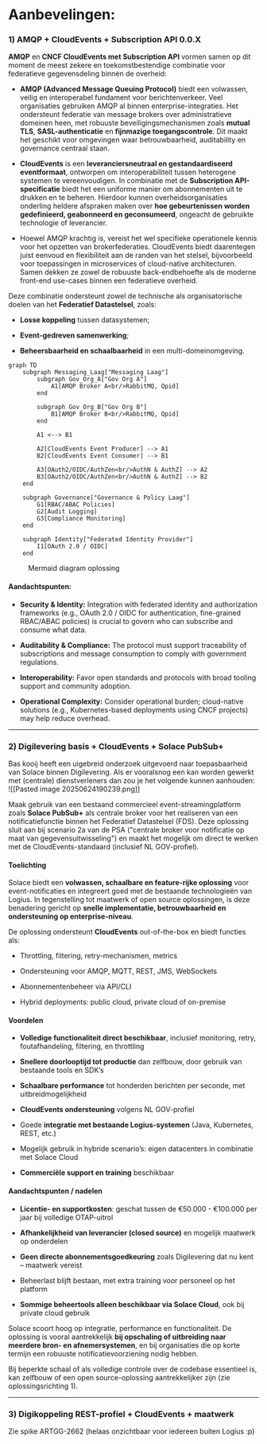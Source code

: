 # Aanbevelingen:

### 1) AMQP + CloudEvents + Subscription API 0.0.X

**AMQP** en **CNCF CloudEvents met Subscription API** vormen samen op dit moment de meest zekere en toekomstbestendige combinatie voor federatieve gegevensdeling binnen de overheid:

- **AMQP (Advanced Message Queuing Protocol)** biedt een volwassen, veilig en interoperabel fundament voor berichtenverkeer. Veel organisaties gebruiken AMQP al binnen enterprise-integraties. Het ondersteunt federatie van message brokers over administratieve domeinen heen, met robuuste beveiligingsmechanismen zoals **mutual TLS**, **SASL-authenticatie** en **fijnmazige toegangscontrole**. Dit maakt het geschikt voor omgevingen waar betrouwbaarheid, auditability en governance centraal staan.
    
- **CloudEvents** is een **leveranciersneutraal en gestandaardiseerd eventformaat**, ontworpen om interoperabiliteit tussen heterogene systemen te vereenvoudigen. In combinatie met de **Subscription API-specificatie** biedt het een uniforme manier om abonnementen uit te drukken en te beheren. Hierdoor kunnen overheidsorganisaties onderling heldere afspraken maken over **hoe gebeurtenissen worden gedefinieerd, geabonneerd en geconsumeerd**, ongeacht de gebruikte technologie of leverancier.
- Hoewel AMQP krachtig is, vereist het wel specifieke operationele kennis voor het opzetten van brokerfederaties. CloudEvents biedt daarentegen juist eenvoud en flexibiliteit aan de randen van het stelsel, bijvoorbeeld voor toepassingen in microservices of cloud-native architecturen. Samen dekken ze zowel de robuuste back-endbehoefte als de moderne front-end use-cases binnen een federatieve overheid.
    

Deze combinatie ondersteunt zowel de technische als organisatorische doelen van het **Federatief Datastelsel**, zoals:

- **Losse koppeling** tussen datasystemen;
    
- **Event-gedreven samenwerking**;
    
- **Beheersbaarheid en schaalbaarheid** in een multi-domeinomgeving.
    
  
```mermaid
graph TD
    subgraph Messaging_Laag["Messaging Laag"]
        subgraph Gov_Org_A["Gov Org A"]
            A1[AMQP Broker A<br/>RabbitMQ, Qpid]
        end

        subgraph Gov_Org_B["Gov Org B"]
            B1[AMQP Broker B<br/>RabbitMQ, Qpid]
        end

        A1 <--> B1

        A2[CloudEvents Event Producer] --> A1
        B2[CloudEvents Event Consumer] --> B1

        A3[OAuth2/OIDC/AuthZen<br/>AuthN & AuthZ] --> A2
        B3[OAuth2/OIDC/AuthZen<br/>AuthN & AuthZ] --> B2
    end

    subgraph Governance["Governance & Policy Laag"]
        G1[RBAC/ABAC Policies]
        G2[Audit Logging]
        G3[Compliance Monitoring]
    end

    subgraph Identity["Federated Identity Provider"]
        I1[OAuth 2.0 / OIDC]
    end
```

<figure>
<figcaption>Mermaid diagram oplossing</figcaption>
</figure>


#### Aandachtspunten:

*   **Security & Identity:** Integration with federated identity and authorization frameworks (e.g., OAuth 2.0 / OIDC for authentication, fine-grained RBAC/ABAC policies) is crucial to govern who can subscribe and consume what data.
    
*   **Auditability & Compliance:** The protocol must support traceability of subscriptions and message consumption to comply with government regulations.
    
*   **Interoperability:** Favor open standards and protocols with broad tooling support and community adoption.
    
*   **Operational Complexity:** Consider operational burden; cloud-native solutions (e.g., Kubernetes-based deployments using CNCF projects) may help reduce overhead.

* * *

### 2) Digilevering basis + CloudEvents + Solace PubSub+

Bas kooij heeft een uigebreid onderzoek uitgevoerd naar toepasbaarheid van Solace binnen Digilevering. Als er vooralsnog een kan worden gewerkt met (centrale) dienstverleners dan zou je het volgende kunnen aanhouden:
![[Pasted image 20250624190239.png]]

Maak gebruik van een bestaand commercieel event-streamingplatform zoals **Solace PubSub+** als centrale broker voor het realiseren van een notificatiefunctie binnen het Federatief Datastelsel (FDS). Deze oplossing sluit aan bij scenario 2a van de PSA ("centrale broker voor notificatie op maat van gegevensuitwisseling") en maakt het mogelijk om direct te werken met de CloudEvents-standaard (inclusief NL GOV-profiel).

#### Toelichting

Solace biedt een **volwassen, schaalbare en feature-rijke oplossing** voor event-notificaties en integreert goed met de bestaande technologieën van Logius. In tegenstelling tot maatwerk of open source oplossingen, is deze benadering gericht op **snelle implementatie, betrouwbaarheid en ondersteuning op enterprise-niveau**.

De oplossing ondersteunt **CloudEvents** out-of-the-box en biedt functies als:

- Throttling, filtering, retry-mechanismen, metrics
    
- Ondersteuning voor AMQP, MQTT, REST, JMS, WebSockets
    
- Abonnementenbeheer via API/CLI
    
- Hybrid deployments: public cloud, private cloud of on-premise
    

#### Voordelen

- **Volledige functionaliteit direct beschikbaar**, inclusief monitoring, retry, foutafhandeling, filtering, en throttling
    
- **Snellere doorlooptijd tot productie** dan zelfbouw, door gebruik van bestaande tools en SDK’s
    
- **Schaalbare performance** tot honderden berichten per seconde, met uitbreidmogelijkheid
    
- **CloudEvents ondersteuning** volgens NL GOV-profiel
    
- Goede **integratie met bestaande Logius-systemen** (Java, Kubernetes, REST, etc.)
    
- Mogelijk gebruik in hybride scenario’s: eigen datacenters in combinatie met Solace Cloud
    
- **Commerciële support en training** beschikbaar
    

#### Aandachtspunten / nadelen

- **Licentie- en supportkosten**: geschat tussen de €50.000 - €100.000 per jaar bij volledige OTAP-uitrol
    
- **Afhankelijkheid van leverancier (closed source)** en mogelijk maatwerk op onderdelen
    
- **Geen directe abonnementsgoedkeuring** zoals Digilevering dat nu kent – maatwerk vereist
    
- Beheerlast blijft bestaan, met extra training voor personeel op het platform
    
- **Sommige beheertools alleen beschikbaar via Solace Cloud**, ook bij private cloud gebruik
    

Solace scoort hoog op integratie, performance en functionaliteit. De oplossing is vooral aantrekkelijk **bij opschaling of uitbreiding naar meerdere bron- en afnemersystemen**, en bij organisaties die op korte termijn een robuuste notificatievoorziening nodig hebben.

Bij beperkte schaal of als volledige controle over de codebase essentieel is, kan zelfbouw of een open source-oplossing aantrekkelijker zijn (zie oplossingsrichting 1).
***
### 3) Digikoppeling REST-profiel + CloudEvents + maatwerk

Zie spike ARTGG-2662 (helaas onzichtbaar voor iedereen buiten Logius :p)